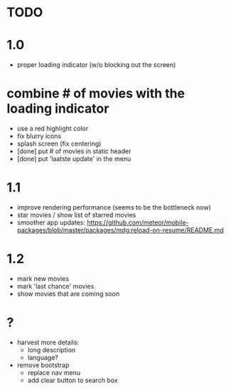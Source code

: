 TODO
====

# 1.0

  * proper loading indicator (w/o blocking out the screen)
  # combine # of movies with the loading indicator
  * use a red highlight color
  * fix blurry icons
  * splash screen (fix centering)
  * [done] put # of movies in static header 
  * [done] put 'laatste update' in the menu

# 1.1
  * improve rendering performance (seems to be the bottleneck now)
  * star movies / show list of starred movies
  * smoother app updates: https://github.com/meteor/mobile-packages/blob/master/packages/mdg:reload-on-resume/README.md

# 1.2
  
  * mark new movies
  * mark 'last chance' movies 
  * show movies that are coming soon

# ?

* harvest more details:
  * long description
  * language?
* remove bootstrap
  * replace nav menu
  * add clear button to search box
